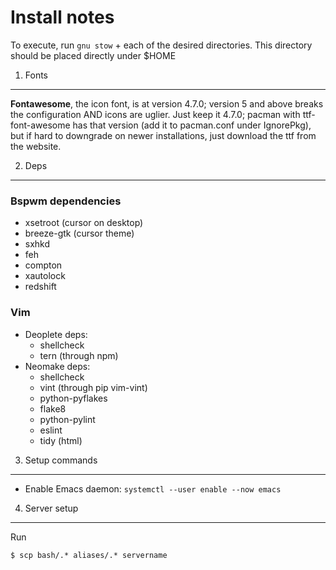 Install notes
=============
To execute, run `gnu stow` + each of the desired directories. This directory should be placed directly under $HOME

1. Fonts 
--------
**Fontawesome**, the icon font, is at version 4.7.0; version 5 and above breaks the configuration AND icons are uglier. Just keep it 4.7.0; pacman with ttf-font-awesome has that version (add it to pacman.conf under IgnorePkg), but if hard to downgrade on newer installations, just download the ttf from the website. 

2. Deps
-------

### Bspwm dependencies
- xsetroot (cursor on desktop)
- breeze-gtk (cursor theme)
- sxhkd
- feh
- compton
- xautolock
- redshift

### Vim
- Deoplete deps:
    - shellcheck
    - tern (through npm)
- Neomake deps:
    - shellcheck
    - vint (through pip vim-vint)
    - python-pyflakes
    - flake8
    - python-pylint
    - eslint
    - tidy (html)
    
3. Setup commands
-----------------
- Enable Emacs daemon: `systemctl --user enable --now emacs`

4. Server setup
---------------
Run 
    
    $ scp bash/.* aliases/.* servername
